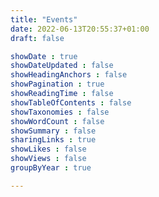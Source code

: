 ```yaml
---
title: "Events"
date: 2022-06-13T20:55:37+01:00
draft: false

showDate : true
showDateUpdated : false
showHeadingAnchors : false
showPagination : true
showReadingTime : false
showTableOfContents : false
showTaxonomies : false 
showWordCount : false
showSummary : false
sharingLinks : true
showLikes : false
showViews : false
groupByYear : true

---
```

